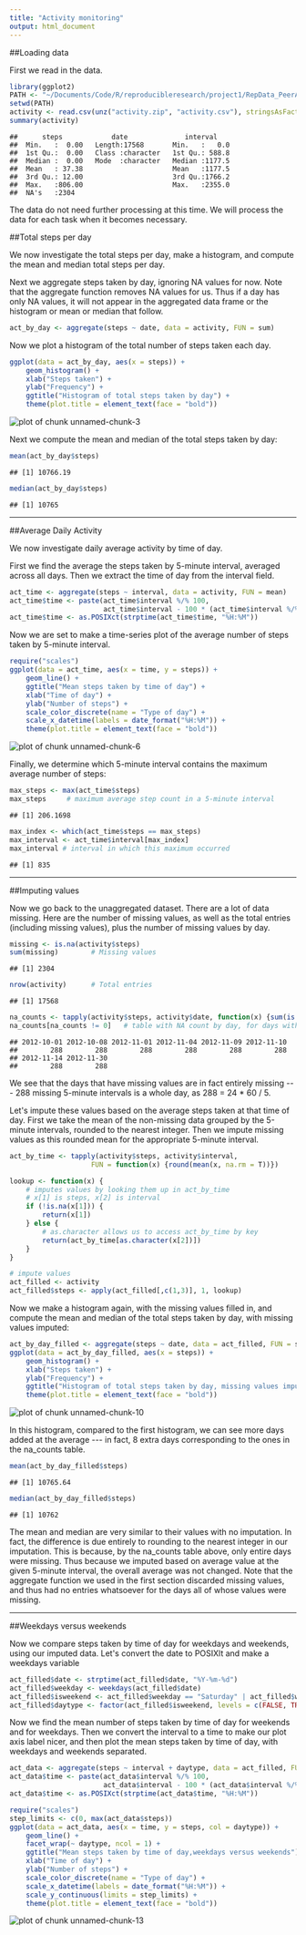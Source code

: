 ```yaml
---
title: "Activity monitoring"
output: html_document
---
```


##Loading data

First we read in the data.


```r
library(ggplot2)
PATH <- "~/Documents/Code/R/reproducibleresearch/project1/RepData_PeerAssessment1/"
setwd(PATH)
activity <- read.csv(unz("activity.zip", "activity.csv"), stringsAsFactors = F)
summary(activity)
```

```
##      steps            date              interval     
##  Min.   :  0.00   Length:17568       Min.   :   0.0  
##  1st Qu.:  0.00   Class :character   1st Qu.: 588.8  
##  Median :  0.00   Mode  :character   Median :1177.5  
##  Mean   : 37.38                      Mean   :1177.5  
##  3rd Qu.: 12.00                      3rd Qu.:1766.2  
##  Max.   :806.00                      Max.   :2355.0  
##  NA's   :2304
```

The data do not need further processing at this time. We will process the data for each task when it becomes necessary.

##Total steps per day

We now investigate the total steps per day, make a histogram, and compute the mean and median total steps per day.

Next we aggregate steps taken by day, ignoring NA values for now. Note that the aggregate function removes NA values for us. Thus if a day has only NA values, it will not appear in the aggregated data frame or the histogram or mean or median that follow.


```r
act_by_day <- aggregate(steps ~ date, data = activity, FUN = sum)
```

Now we plot a histogram of the total number of steps taken each day.


```r
ggplot(data = act_by_day, aes(x = steps)) +
    geom_histogram() +
    xlab("Steps taken") +
    ylab("Frequency") +
    ggtitle("Histogram of total steps taken by day") +
    theme(plot.title = element_text(face = "bold"))
```

![plot of chunk unnamed-chunk-3](figure/unnamed-chunk-3-1.png) 

Next we compute the mean and median of the total steps taken by day:


```r
mean(act_by_day$steps)
```

```
## [1] 10766.19
```

```r
median(act_by_day$steps)
```

```
## [1] 10765
```

-------

##Average Daily Activity

We now investigate daily average activity by time of day.

First we find the average the steps taken by 5-minute interval, averaged across all days. Then we extract the time of day from the interval field.


```r
act_time <- aggregate(steps ~ interval, data = activity, FUN = mean)
act_time$time <- paste(act_time$interval %/% 100, 
                       act_time$interval - 100 * (act_time$interval %/% 100), sep = ":")
act_time$time <- as.POSIXct(strptime(act_time$time, "%H:%M"))
```

Now we are set to make a time-series plot of the average number of steps taken by 5-minute interval.


```r
require("scales")
ggplot(data = act_time, aes(x = time, y = steps)) +
    geom_line() +
    ggtitle("Mean steps taken by time of day") +
    xlab("Time of day") +
    ylab("Number of steps") +
    scale_color_discrete(name = "Type of day") +
    scale_x_datetime(labels = date_format("%H:%M")) +
    theme(plot.title = element_text(face = "bold"))
```

![plot of chunk unnamed-chunk-6](figure/unnamed-chunk-6-1.png) 

Finally, we determine which 5-minute interval contains the maximum average number of steps:


```r
max_steps <- max(act_time$steps)
max_steps     # maximum average step count in a 5-minute interval
```

```
## [1] 206.1698
```

```r
max_index <- which(act_time$steps == max_steps)
max_interval <- act_time$interval[max_index]
max_interval # interval in which this maximum occurred
```

```
## [1] 835
```

-------

##Imputing values

Now we go back to the unaggregated dataset. There are a lot of data missing. Here are the number of missing values, as well as the total entries (including missing values), plus the number of missing values by day.


```r
missing <- is.na(activity$steps)
sum(missing)        # Missing values
```

```
## [1] 2304
```

```r
nrow(activity)      # Total entries
```

```
## [1] 17568
```

```r
na_counts <- tapply(activity$steps, activity$date, function(x) {sum(is.na(x))})
na_counts[na_counts != 0]   # table with NA count by day, for days with non-zero NA count
```

```
## 2012-10-01 2012-10-08 2012-11-01 2012-11-04 2012-11-09 2012-11-10 
##        288        288        288        288        288        288 
## 2012-11-14 2012-11-30 
##        288        288
```

We see that the days that have missing values are in fact entirely missing --- 288 missing 5-minute intervals is a whole day, as 288 = 24 * 60 / 5.

Let's impute these values based on the average steps taken at that time of day. First we take the mean of the non-missing data grouped by the 5-minute intervals, rounded to the nearest integer. Then we impute missing values as this rounded mean for the appropriate 5-minute interval.


```r
act_by_time <- tapply(activity$steps, activity$interval, 
                    FUN = function(x) {round(mean(x, na.rm = T))})

lookup <- function(x) {
    # imputes values by looking them up in act_by_time
    # x[1] is steps, x[2] is interval
    if (!is.na(x[1])) {
        return(x[1])
    } else {
        # as.character allows us to access act_by_time by key
        return(act_by_time[as.character(x[2])])  
    }
}

# impute values
act_filled <- activity
act_filled$steps <- apply(act_filled[,c(1,3)], 1, lookup)
```

Now we make a histogram again, with the missing values filled in, and compute the mean and median of the total steps taken by day, with missing values imputed:


```r
act_by_day_filled <- aggregate(steps ~ date, data = act_filled, FUN = sum)
ggplot(data = act_by_day_filled, aes(x = steps)) +
    geom_histogram() +
    xlab("Steps taken") +
    ylab("Frequency") +
    ggtitle("Histogram of total steps taken by day, missing values imputed") +
    theme(plot.title = element_text(face = "bold"))
```

![plot of chunk unnamed-chunk-10](figure/unnamed-chunk-10-1.png) 

In this histogram, compared to the first histogram, we can see more days added at the average --- in fact, 8 extra days corresponding to the ones in the na_counts table.


```r
mean(act_by_day_filled$steps)
```

```
## [1] 10765.64
```

```r
median(act_by_day_filled$steps)
```

```
## [1] 10762
```

The mean and median are very similar to their values with no imputation. In fact, the difference is due entirely to rounding to the nearest integer in our imputation. This is because, by the na_counts table above, only entire days were missing. Thus because we imputed based on average value at the given 5-minute interval, the overall average was not changed. Note that the aggregate function we used in the first section discarded missing values, and thus had no entries whatsoever for the days all of whose values were missing.

-------

##Weekdays versus weekends

Now we compare steps taken by time of day for weekdays and weekends, using our imputed data. Let's convert the date to POSIXlt and make a weekdays variable


```r
act_filled$date <- strptime(act_filled$date, "%Y-%m-%d")
act_filled$weekday <- weekdays(act_filled$date)
act_filled$isweekend <- act_filled$weekday == "Saturday" | act_filled$weekday == "Sunday"
act_filled$daytype <- factor(act_filled$isweekend, levels = c(FALSE, TRUE), labels = c("weekday", "weekend"))
```

Now we find the mean number of steps taken by time of day for weekends and for weekdays. Then we convert the interval to a time to make our plot axis label nicer, and then plot the mean steps taken by time of day, with weekdays and weekends separated.


```r
act_data <- aggregate(steps ~ interval + daytype, data = act_filled, FUN = mean)
act_data$time <- paste(act_data$interval %/% 100, 
                       act_data$interval - 100 * (act_data$interval %/% 100), sep = ":")
act_data$time <- as.POSIXct(strptime(act_data$time, "%H:%M"))

require("scales")
step_limits <- c(0, max(act_data$steps))
ggplot(data = act_data, aes(x = time, y = steps, col = daytype)) +
    geom_line() +
    facet_wrap(~ daytype, ncol = 1) +
    ggtitle("Mean steps taken by time of day,weekdays versus weekends") +
    xlab("Time of day") +
    ylab("Number of steps") +
    scale_color_discrete(name = "Type of day") +
    scale_x_datetime(labels = date_format("%H:%M")) +
    scale_y_continuous(limits = step_limits) +
    theme(plot.title = element_text(face = "bold"))
```

![plot of chunk unnamed-chunk-13](figure/unnamed-chunk-13-1.png) 

